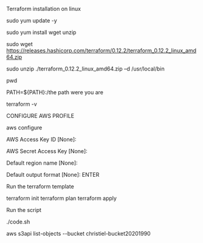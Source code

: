 Terraform installation on linux


sudo yum update -y

sudo yum install wget unzip

sudo wget https://releases.hashicorp.com/terraform/0.12.2/terraform_0.12.2_linux_amd64.zip

sudo unzip ./terraform_0.12.2_linux_amd64.zip –d /usr/local/bin

pwd

PATH=${PATH}:/the path were you are
  
terraform -v


CONFIGURE AWS PROFILE


aws configure

AWS Access Key ID [None]: <your access key>
  
AWS Secret Access Key [None]: <your secret key>
  
Default region name [None]: <your region name>
  
Default output format [None]: ENTER

  
 Run the terraform template
 
 
 terraform init
 terraform plan
 terraform apply
 
 
 Run the script
 
 
 ./code.sh
 
 aws s3api list-objects --bucket christiel-bucket20201990



